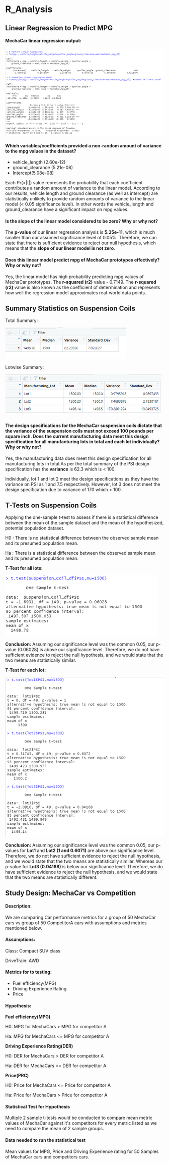 # R_Analysis

## Linear Regression to Predict MPG

#### MechaCar linear regression output:

![MechaCar_mpg](https://github.com/Sheetaltkr/R_Analysis/blob/main/Resources/MechaCar_mpg1.png)

#### Which variables/coefficients provided a non-random amount of variance to the mpg values in the dataset?

- vehicle_length (2.60e-12)
- ground_clearance (5.21e-08)
- Intercept(5.08e-08)

Each Pr(>|t|) value represents the probability that each coefficient contributes a random amount of variance to the linear model. According to our results, vehicle length and ground clearance (as well as intercept) are statistically unlikely to provide random amounts of variance to the linear model (< 0.05 significance level). In other words the vehicle_length and ground_clearance have a significant impact on mpg values.

#### Is the slope of the linear model considered to be zero? Why or why not?
The  **p-value** of our linear regression analysis is **5.35e-11**, which is much smaller than our assumed significance level of 0.05%. Therefore, we can state that there is sufficient evidence to reject our null hypothesis, which means that the **slope of our linear model is not zero**.
  
#### Does this linear model predict mpg of MechaCar prototypes effectively? Why or why not?
Yes, the linear model has high probability predicting mpg values of MechaCar prototypes. The **r-squared (r2)** value - 0.7149.
The **r-squared (r2)** value is also known as the coefficient of determination and represents how well the regression model approximates real-world data points.

## Summary Statistics on Suspension Coils

Total Summary:

![total_summary](https://github.com/Sheetaltkr/R_Analysis/blob/main/Resources/total_summary.png)

Lotwise Summary:

![lot_summary](https://github.com/Sheetaltkr/R_Analysis/blob/main/Resources/lot_summary.png)

#### The design specifications for the MechaCar suspension coils dictate that the variance of the suspension coils must not exceed 100 pounds per square inch. Does the current manufacturing data meet this design specification for all manufacturing lots in total and each lot individually? Why or why not?

Yes, the manufacturing data does meet this design specification for all manufacturing lots in total.As per the total summary of the PSI design specification has the **variance** is 62.3 which is < 100. 

Individually, lot 1 and lot 2 meet the design specifications as they have the variance on PSI as 1 and 7.5 respectively. However, lot 3 does not meet the design specification due to variance of 170 which > 100. 

## T-Tests on Suspension Coils

Applying the one-sample t-test to assess if there is a statistical difference between the mean of the sample dataset and the mean of the hypothesized, potential population dataset.

H0 : There is no statistical difference between the observed sample mean and its presumed population mean.

Ha : There is a statistical difference between the observed sample mean and its presumed population mean.

**T-Test for all lots:**

![t_test_all](https://github.com/Sheetaltkr/R_Analysis/blob/main/Resources/t_test_all.png)


**Conclusion:** Assuming our significance level was the common 0.05, our p-value (0.06028) is above our significance level. Therefore, we do not have sufficient evidence to reject the null hypothesis, and we would state that the two means are statistically similar.

**T-Test for each lot:**

![t_test_lotwise](https://github.com/Sheetaltkr/R_Analysis/blob/main/Resources/t_test_lotwise.png)

**Conclusion:** Assuming our significance level was the common 0.05, our p-values for **Lot1** and **Lot2 (1 and 0.6071)** are above our significance level. Therefore, we do not have sufficient evidence to reject the null hypothesis, and we would state that the two means are statistically similar. Whereas our p-value for **Lot3 (0.04168)** is below our significance level. Therefore, we do have sufficient evidence to reject the null hypothesis, and we would state that the two means are statistically different.

## Study Design: MechaCar vs Competition

#### Description:
We are comparing Car performance metrics for a group of 50 MechaCar cars vs group of 50 CompetitorA cars with assumptions and metrics mentioned below.

#### Assumptions:

Class: Compact SUV class

DriveTrain: AWD


#### Metrics for to testing:
- Fuel efficiency(MPG)
- Driving Experience Rating
- Price

#### Hypothesis:

**Fuel efficiency(MPG)**

H0: MPG for MechaCars > MPG for competitor A

Ha: MPG for MechaCars <= MPG for competitor A

**Driving Experience Rating(DER)**

H0: DER for MechaCars > DER for competitor A

Ha: DER for MechaCars <= DER for competitor A

**Price(PRC)**

H0: Price for MechaCars <= Price for competitor A

Ha: Price for MechaCars > Price for competitor A

#### Statistical Test for Hypothesis
Multiple 2 sample t-tests would be conducted to compare mean metric values of MechaCar against it's competitors for every metric listed as we need to compare the mean of 2 sample groups.

#### Data needed to run the statistical test
Mean values for MPG, Price and Driving Experience rating for 50 Samples of MechaCar cars and competitors cars.



